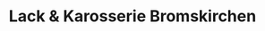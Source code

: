 ---
title: "Lack & Karosserie Bromskirchen"
url: /allendorf-eder/lack-und-karosserie-bromskirchen/
shop: Autowerkstatt
---